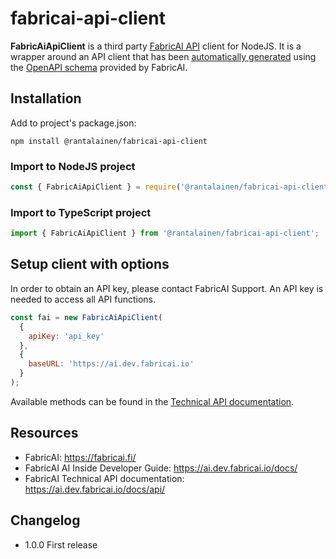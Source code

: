 # fabricai-api-client

**FabricAiApiClient** is a third party [FabricAI API](https://ai.dev.fabricai.io/docs/api/) client for NodeJS. It is a wrapper around an API client that has been [automatically generated](https://www.npmjs.com/package/swagger-typescript-api) using the [OpenAPI schema](https://ai.fabricai.io/swagger/doc.json) provided by FabricAI.

## Installation

Add to project's package.json:

```
npm install @rantalainen/fabricai-api-client
```

### Import to NodeJS project

```javascript
const { FabricAiApiClient } = require('@rantalainen/fabricai-api-client');
```

### Import to TypeScript project

```javascript
import { FabricAiApiClient } from '@rantalainen/fabricai-api-client';
```

## Setup client with options

In order to obtain an API key, please contact FabricAI Support. An API key is needed to access all API functions.

```javascript
const fai = new FabricAiApiClient(
  {
    apiKey: 'api_key'
  },
  {
    baseURL: 'https://ai.dev.fabricai.io'
  }
);
```

Available methods can be found in the [Technical API documentation](https://ai.dev.fabricai.io/docs/api/).

## Resources

- FabricAI: https://fabricai.fi/
- FabricAI AI Inside Developer Guide: https://ai.dev.fabricai.io/docs/
- FabricAI Technical API documentation: https://ai.dev.fabricai.io/docs/api/

## Changelog

- 1.0.0 First release
